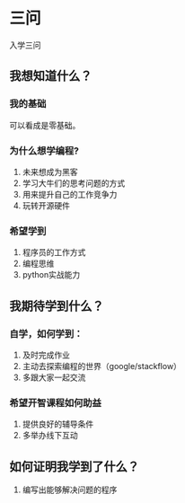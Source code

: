 # 三问

入学三问


## 我想知道什么？

### 我的基础

可以看成是零基础。


### 为什么想学编程?

1. 未来想成为黑客
1. 学习大牛们的思考问题的方式
1. 用来提升自己的工作竞争力
1. 玩转开源硬件


### 希望学到
1. 程序员的工作方式
1. 编程思维
1. python实战能力


## 我期待学到什么？

### 自学，如何学到：
1. 及时完成作业
1. 主动去探索编程的世界（google/stackflow）
1. 多跟大家一起交流

### 希望开智课程如何助益
1. 提供良好的辅导条件
2. 多举办线下互动

## 如何证明我学到了什么？
1. 编写出能够解决问题的程序




